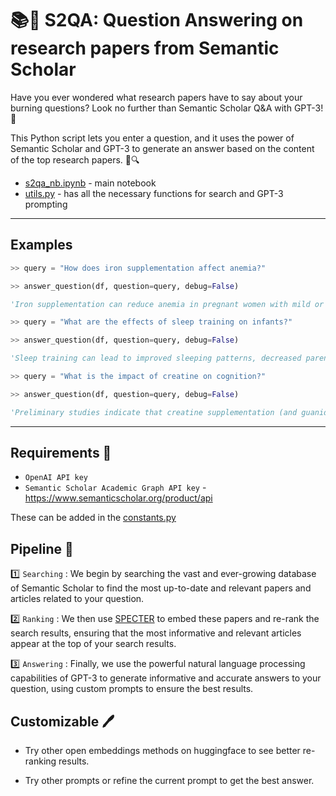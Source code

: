 # 📚🤖 S2QA: Question Answering on research papers from Semantic Scholar

Have you ever wondered what research papers have to say about your burning questions? Look no further than Semantic Scholar Q&A with GPT-3! 🙌

This Python script lets you enter a question, and it uses the power of Semantic Scholar and GPT-3 to generate an answer based on the content of the top research papers. 🤖🔍

- [s2qa_nb.ipynb](s2qa_nb.ipynb) - main notebook
- [utils.py](utils.py) - has all the necessary functions for search and GPT-3  prompting

----

## Examples

```python
>> query = "How does iron supplementation affect anemia?"

>> answer_question(df, question=query, debug=False)

'Iron supplementation can reduce anemia in pregnant women with mild or no anemia, but it can also increase the risk of neonatal jaundice. Iron supplementation can also improve iron stores and decrease anemia in non-pregnant women, but it can also increase the risk of diarrhea. Good adherence and initiation of supplementation before conception are needed to reduce anemia during early pregnancy.'
```


```python
>> query = "What are the effects of sleep training on infants?"

>> answer_question(df, question=query, debug=False)

'Sleep training can lead to improved sleeping patterns, decreased parental stress, and increased parental competence. It can also lead to improved sleep efficiency, sleep onset latency, and sleep duration.'
```

```python
>> query = "What is the impact of creatine on cognition?"

>> answer_question(df, question=query, debug=False)

'Preliminary studies indicate that creatine supplementation (and guanidinoacetic acid; GAA) has the ability to increase brain creatine content in humans. Furthermore, creatine has shown some promise for attenuating symptoms of concussion, mild traumatic brain injury and depression but its effect on neurodegenerative diseases appears to be lacking. However, acute supplementation of creatine does not appear to enhance cognition in healthy subjects, and there is no evidence that creatine supplementation alters participant\'s cognitive function when acutely exposed to hypoxia.'
```
---

## Requirements 🧰

- `OpenAI API key`
- `Semantic Scholar Academic Graph API key` - https://www.semanticscholar.org/product/api

These can be added in the [constants.py](constants.py)

## Pipeline 🚀

1️⃣ `Searching` : We begin by searching the vast and ever-growing database of Semantic Scholar to find the most up-to-date and relevant papers and articles related to your question.

2️⃣ `Ranking` : We then use [SPECTER](https://github.com/allenai/specter) to embed these papers and re-rank the search results, ensuring that the most informative and relevant articles appear at the top of your search results.

3️⃣ `Answering` : Finally, we use the powerful natural language processing capabilities of GPT-3 to generate informative and accurate answers to your question, using custom prompts to ensure the best results.

## Customizable 🖊️

- Try other open embeddings methods on huggingface to see better re-ranking results. 

- Try other prompts or refine the current prompt to get the best answer.